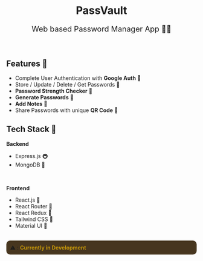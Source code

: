 <div style="width:100%;" align="center">
    <!-- <img src="./frontend/public/PassVault.jpg" width="40%" height="200px" alt="PassVault logo"> -->
    <h1 >PassVault</h1>
    <p style="font-size:20px;">Web based Password Manager App 👨‍💼</p>
</div>

<br>

## Features 🚀
- Complete User Authentication with **Google Auth** 🔐
- Store / Update / Delete / Get Passwords 🔑
- **Password Strength Checker** 💪
- **Generate Passwords** 📰
- **Add Notes** 📒
- Share Passwords with unique **QR Code** 🔗

## Tech Stack 🥪
**Backend**
 - Express.js 🚇
 - MongoDB 🍃
<br>

**Frontend**
 - React.js 💫
 - React Router 🎯
 - React Redux 🏪
 - Tailwind CSS 💨
 - Material UI 🔵

<br>
<div style="padding:10px; background:hsl(35, 40%, 20%);border-radius:10px;">
⚠ : <b style="color:hsl(45, 90%, 40%)">Currently in Development</b>
</div>